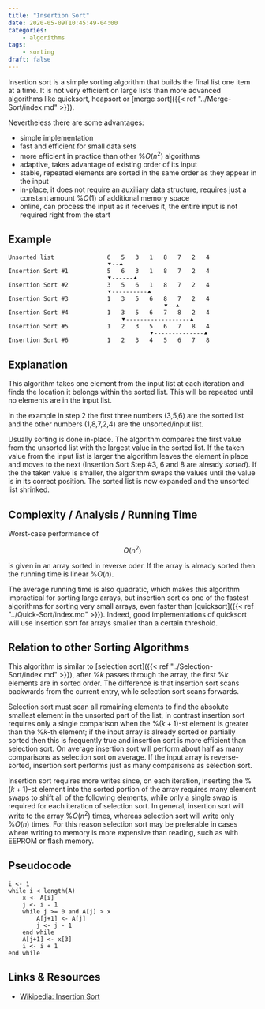 ```yaml
---
title: "Insertion Sort"
date: 2020-05-09T10:45:49-04:00
categories:
    - algorithms
tags:
    - sorting
draft: false
---
```


Insertion sort is a simple sorting algorithm that builds the final list one item at a time. It is not very efficient on large lists than more advanced algorithms like quicksort, heapsort or [merge sort]({{< ref "../Merge-Sort/index.md" >}}).

Nevertheless there are some advantages:

- simple implementation
- fast and efficient for small data sets
- more efficient in practice than other %$O(n^2)%$ algorithms
- adaptive, takes advantage of existing order of its input
- stable, repeated elements are sorted in the same order as they appear in the input
- in-place, it does not require an auxiliary data structure, requires just a constant amount %$O(1)%$ of additional memory space
- online, can process the input as it receives it, the entire input is not required right from the start

## Example

```plaintext
Unsorted list               6   5   3   1   8   7   2   4
                            ⯆--⯅ 
Insertion Sort #1           5   6   3   1   8   7   2   4
                            ⯆------⯅
Insertion Sort #2           3   5   6   1   8   7   2   4
                            ⯆----------⯅
Insertion Sort #3           1   3   5   6   8   7   2   4
                                            ⯆--⯅
Insertion Sort #4           1   3   5   6   7   8   2   4
                                ⯆------------------⯅
Insertion Sort #5           1   2   3   5   6   7   8   4
                                        ⯆--------------⯅
Insertion Sort #6           1   2   3   4   5   6   7   8
```

## Explanation

This algorithm takes one element from the input list at each iteration and finds the location it belongs within the sorted list. This will be repeated until no elements are in the input list.

In the example in step 2 the first three numbers (3,5,6) are the sorted list and the other numbers (1,8,7,2,4) are the unsorted/input list.

Usually sorting is done in-place. The algorithm compares the first value from the unsorted list with the largest value in the sorted list. If the taken value from the input list is larger the algorithm leaves the element in place and moves to the next (Insertion Sort Step #3, 6 and 8 are already _sorted_). If the the taken value is smaller, the algorithm swaps the values until the value is in its correct position. The sorted list is now expanded and the unsorted list shrinked.

## Complexity / Analysis / Running Time

Worst-case performance of

$$ 
O(n^2)
$$

is given in an array sorted in reverse oder. If the array is already sorted then the running time is linear %$O(n)%$. 

The average running time is also quadratic, which makes this algorithm impractical for sorting large arrays, but insertion sort os one of the fastest algorithms for sorting very small arrays, even faster than [quicksort]({{< ref "../Quick-Sort/index.md" >}}). Indeed, good implementations of quicksort will use insertion sort for arrays smaller than a certain threshold. 

## Relation to other Sorting Algorithms

This algorithm is similar to [selection sort]({{< ref "../Selection-Sort/index.md" >}}), after %$k%$ passes through the array, the first %$k%$ elements are in sorted order. The difference is that insertion sort scans backwards from the current entry, while selection sort scans forwards. 

Selection sort must scan all remaining elements to find the absolute smallest element in the unsorted part of the list, in contrast insertion sort requires only a single comparison when the %$(k + 1)%$-st element is greater than the %$k%$-th element; if the input array is already sorted or partially sorted then this is frequently true and insertion sort is more efficient than selection sort. On average insertion sort will perform about half as many comparisons as selection sort on average. If the input array is reverse-sorted, insertion sort performs just as many comparisons as selection sort. 

Insertion sort requires more writes since, on each iteration, inserting the %$(k + 1)%$-st element into the sorted portion of the array requires many element swaps to shift all of the following elements, while only a single swap is required for each iteration of selection sort. In general, insertion sort will write to the array %$O(n^2)%$ times, whereas selection sort will write only %$O(n)%$ times. For this reason selection sort may be preferable in cases where writing to memory is more expensive than reading, such as with EEPROM or flash memory. 

## Pseudocode

```plaintext
i <- 1
while i < length(A)
    x <- A[i]
    j <- i - 1
    while j >= 0 and A[j] > x
        A[j+1] <- A[j]
        j <- j - 1
    end while
    A[j+1] <- x[3]
    i <- i + 1
end while
```
<!--
## Implementation
-->

## Links & Resources

- [Wikipedia: Insertion Sort](https://en.wikipedia.org/wiki/Insertion_sort)
